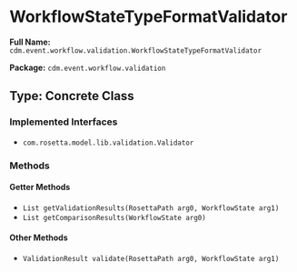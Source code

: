 # WorkflowStateTypeFormatValidator

**Full Name:** `cdm.event.workflow.validation.WorkflowStateTypeFormatValidator`

**Package:** `cdm.event.workflow.validation`

## Type: Concrete Class

### Implemented Interfaces

- `com.rosetta.model.lib.validation.Validator`

### Methods

#### Getter Methods

- `List getValidationResults(RosettaPath arg0, WorkflowState arg1)`
- `List getComparisonResults(WorkflowState arg0)`

#### Other Methods

- `ValidationResult validate(RosettaPath arg0, WorkflowState arg1)`

